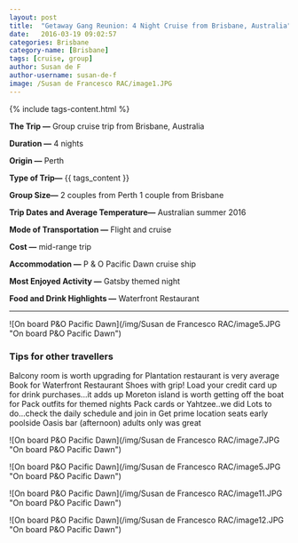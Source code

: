 ```yaml
---
layout: post
title:  "Getaway Gang Reunion: 4 Night Cruise from Brisbane, Australia"
date:   2016-03-19 09:02:57
categories: Brisbane
category-name: [Brisbane]
tags: [cruise, group]
author: Susan de F
author-username: susan-de-f
image: /Susan de Francesco RAC/image1.JPG
---
```


{% include tags-content.html %}

**The Trip &mdash;** Group cruise trip from Brisbane, Australia

**Duration &mdash;** 4 nights

**Origin &mdash;** Perth

**Type of Trip&mdash;** {{ tags_content }}

**Group Size&mdash;** 2 couples from Perth 1 couple from Brisbane

**Trip Dates and Average Temperature&mdash;** Australian summer 2016

**Mode of Transportation &mdash;** Flight and cruise

**Cost &mdash;** mid-range trip

**Accommodation &mdash;** P & O Pacific Dawn cruise ship

**Most Enjoyed Activity &mdash;** Gatsby themed night

**Food and Drink Highlights &mdash;** Waterfront Restaurant   


<hr />


![On board P&O Pacific Dawn](/img/Susan de Francesco RAC/image5.JPG "On board P&O Pacific Dawn")


### Tips for other travellers

Balcony room is worth upgrading for
Plantation restaurant is very average
Book for Waterfront Restaurant
Shoes with grip!
Load your credit card up for drink purchases...it adds up
Moreton island is worth getting off the boat for
Pack outfits for themed nights
Pack cards or Yahtzee..we did
Lots to do...check the daily schedule and join in
Get prime location seats early poolside
Oasis bar (afternoon) adults only was great

![On board P&O Pacific Dawn](/img/Susan de Francesco RAC/image7.JPG "On board P&O Pacific Dawn")

![On board P&O Pacific Dawn](/img/Susan de Francesco RAC/image5.JPG "On board P&O Pacific Dawn")

![On board P&O Pacific Dawn](/img/Susan de Francesco RAC/image11.JPG "On board P&O Pacific Dawn")

![On board P&O Pacific Dawn](/img/Susan de Francesco RAC/image12.JPG "On board P&O Pacific Dawn")

